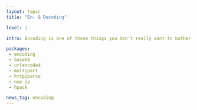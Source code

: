 ```yaml
---
layout: topic
title: "En- & Decoding"

level: 1

intro: Encoding is one of those things you don't really want to bother about, but just rely on a well tested library for – there are just too many edge and quirky cases. Luckily, as a system language, this is one of the things rust shines at – and offers a set of nice packages already.

packages:
 - encoding
 - base64
 - urlencoded
 - multipart
 - http2parse
 - nue-io
 - hpack

news_tag: encoding
---
```

